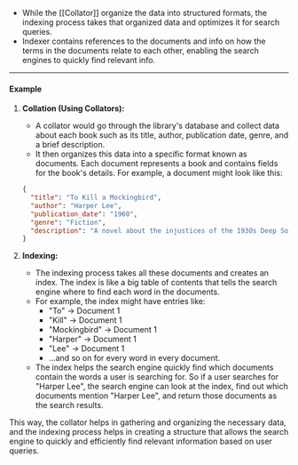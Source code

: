 - While the [[Collator]] organize the data into structured formats, the indexing process takes that organized data and optimizes it for search queries.
- Indexer contains references to the documents and info on how the terms in the documents relate to each other, enabling the search engines to quickly find relevant info.

---
#### Example

1. **Collation (Using Collators):**
   - A collator would go through the library's database and collect data about each book such as its title, author, publication date, genre, and a brief description.
   - It then organizes this data into a specific format known as documents. Each document represents a book and contains fields for the book's details. For example, a document might look like this:
   ```json
   {
     "title": "To Kill a Mockingbird",
     "author": "Harper Lee",
     "publication_date": "1960",
     "genre": "Fiction",
     "description": "A novel about the injustices of the 1930s Deep South..."
   }
   ```

2. **Indexing:**
   - The indexing process takes all these documents and creates an index. The index is like a big table of contents that tells the search engine where to find each word in the documents.
   - For example, the index might have entries like:
     - "To" → Document 1
     - "Kill" → Document 1
     - "Mockingbird" → Document 1
     - "Harper" → Document 1
     - "Lee" → Document 1
     - ...and so on for every word in every document.
   - The index helps the search engine quickly find which documents contain the words a user is searching for. So if a user searches for "Harper Lee", the search engine can look at the index, find out which documents mention "Harper Lee", and return those documents as the search results.

This way, the collator helps in gathering and organizing the necessary data, and the indexing process helps in creating a structure that allows the search engine to quickly and efficiently find relevant information based on user queries.